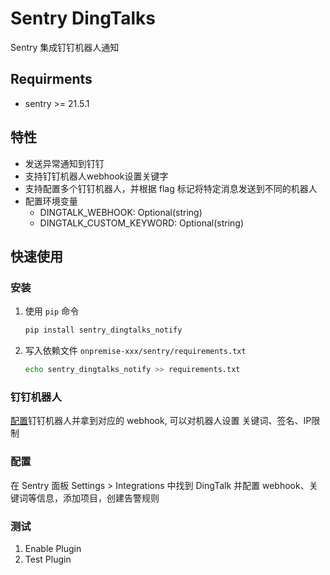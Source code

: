 # Sentry DingTalks

Sentry 集成钉钉机器人通知

## Requirments 
- sentry >= 21.5.1

## 特性
- 发送异常通知到钉钉
- 支持钉钉机器人webhook设置关键字
- 支持配置多个钉钉机器人，并根据 flag 标记将特定消息发送到不同的机器人
- 配置环境变量
  - DINGTALK_WEBHOOK: Optional(string)
  - DINGTALK_CUSTOM_KEYWORD: Optional(string)
## 快速使用
### 安装
1. 使用 `pip` 命令
    ```bash
    pip install sentry_dingtalks_notify
    ```

2. 写入依赖文件 `onpremise-xxx/sentry/requirements.txt`

    ```bash
    echo sentry_dingtalks_notify >> requirements.txt
    ```

### 钉钉机器人
[配置](https://developers.dingtalk.com/document/app/custom-robot-access)钉钉机器人并拿到对应的 webhook, 可以对机器人设置 关键词、签名、IP限制

### 配置
在 Sentry 面板 Settings > Integrations 中找到 DingTalk 并配置 webhook、关键词等信息，添加项目，创建告警规则

### 测试
1. Enable Plugin
2. Test Plugin

